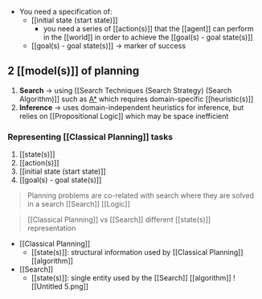 - You need a specification of:
    - [[initial state (start state)]]
        - you need a series of [[action(s)]] that the [[agent]] can perform in the [[world]] in order to achieve the [[goal(s) - goal state(s)]]
    - [[goal(s) - goal state(s)]] → marker of success

## 2 [[model(s)]] of planning
1. **Search** → using [[Search Techniques (Search Strategy) (Search Algorithm)]] such as [A*](https://www.notion.so/week04-Local-Search-Stochastic-Search-74d77c6537cc4e0495da5556ded9709f?pvs=21) which requires domain-specific [[heuristic(s)]]
2. **Inference** → uses domain-independent heuristics for inference, but relies on [[Propositional Logic]] which may be space inefficient

### Representing [[Classical Planning]] tasks
1. [[state(s)]]
2. [[action(s)]]
3. [[initial state (start state)]]
4. [[goal(s) - goal state(s)]]

> Planning problems are co-related with search
> 	where they are solved in a search
> [[Search]]
> [[Logic]]

>[[Classical Planning]] vs [[Search]]
>	different [[state(s)]] representation

- [[Classical Planning]]
	- [[state(s)]]: structural information used by [[Classical Planning]] [[algorithm]]
- [[Search]]
	- [[state(s)]]: single entity used by the [[Search]] [[algorithm]]
![[Untitled 5.png]]